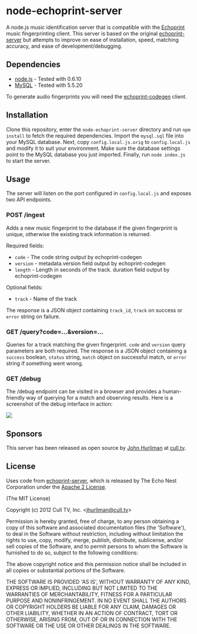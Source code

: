 # node-echoprint-server #

A node.js music identification server that is compatible with the 
[Echoprint](http://echoprint.me/) music fingerprinting client. This server is 
based on the original 
[echoprint-server](https://github.com/echonest/echoprint-server) but attempts 
to improve on ease of installation, speed, matching accuracy, and ease of 
development/debugging.

## Dependencies ##

* [node.js](http://nodejs.org/) - Tested with 0.6.10
* [MySQL](http://mysql.com/) - Tested with 5.5.20

To generate audio fingerprints you will need the 
[echoprint-codegen](https://github.com/echonest/echoprint-codegen) client.

## Installation ##

Clone this repository, enter the `node-echoprint-server` directory and run 
`npm install` to fetch the required dependencies. Import the `mysql.sql` file 
into your MySQL database. Next, copy `config.local.js.orig` to 
`config.local.js` and modify it to suit your environment. Make sure the 
database settings point to the MySQL database you just imported. Finally, run 
`node index.js` to start the server.

## Usage ##

The server will listen on the port configured in `config.local.js` and exposes 
two API endpoints.

### POST /ingest

Adds a new music fingerprint to the database if the given fingerprint is 
unique, otherwise the existing track information is returned.

Required fields:

* `code` - The code string output by echoprint-codegen
* `version` - metadata.version field output by echoprint-codegen
* `length` - Length in seconds of the track. duration field output by 
   echoprint-codegen

Optional fields:

* `track` - Name of the track

The response is a JSON object containing `track_id`, `track` on success or `error` string on failure.
 
### GET /query?code=...&version=...

Queries for a track matching the given fingerprint. `code` and `version` 
query parameters are both required. The response is a JSON object 
containing a `success` boolean, `status` string, `match` object on 
successful match, or `error` string if something went wrong.

### GET /debug

The /debug endpoint can be visited in a browser and provides a human-friendly 
way of querying for a match and observing results. Here is a screenshot of the 
debug interface in action:

![](https://github.com/jhurliman/node-echoprint-server/raw/master/docs/node-echoprint-debug01.png)

## Sponsors ##

This server has been released as open source by 
[John Hurliman](http://jhurliman.org/) at [cull.tv](http://cull.tv).

## License ##

Uses code from 
[echoprint-server](https://github.com/echonest/echoprint-server), which is 
released by The Echo Nest Corporation under the 
[Apache 2 License](https://github.com/echonest/echoprint-server/blob/master/LICENSE).

(The MIT License)

Copyright (c) 2012 Cull TV, Inc. &lt;jhurliman@cull.tv&gt;

Permission is hereby granted, free of charge, to any person obtaining
a copy of this software and associated documentation files (the
'Software'), to deal in the Software without restriction, including
without limitation the rights to use, copy, modify, merge, publish,
distribute, sublicense, and/or sell copies of the Software, and to
permit persons to whom the Software is furnished to do so, subject to
the following conditions:

The above copyright notice and this permission notice shall be
included in all copies or substantial portions of the Software.

THE SOFTWARE IS PROVIDED 'AS IS', WITHOUT WARRANTY OF ANY KIND,
EXPRESS OR IMPLIED, INCLUDING BUT NOT LIMITED TO THE WARRANTIES OF
MERCHANTABILITY, FITNESS FOR A PARTICULAR PURPOSE AND NONINFRINGEMENT.
IN NO EVENT SHALL THE AUTHORS OR COPYRIGHT HOLDERS BE LIABLE FOR ANY
CLAIM, DAMAGES OR OTHER LIABILITY, WHETHER IN AN ACTION OF CONTRACT,
TORT OR OTHERWISE, ARISING FROM, OUT OF OR IN CONNECTION WITH THE
SOFTWARE OR THE USE OR OTHER DEALINGS IN THE SOFTWARE.

